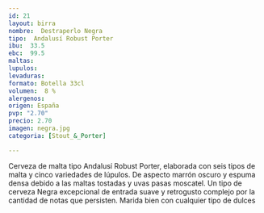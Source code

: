 ```yaml
---
id: 21
layout: birra
nombre:  Destraperlo Negra
tipo:  Andalusí Robust Porter
ibu:  33.5
ebc:  99.5
maltas: 
lupulos: 
levaduras: 
formato: Botella 33cl
volumen:  8 %
alergenos: 
origen: España
pvp: "2.70"
precio: 2.70
imagen: negra.jpg
categoria: [Stout_&_Porter]

---
```

Cerveza de malta tipo Andalusí Robust Porter, elaborada con seis tipos de malta y cinco variedades de lúpulos. De aspecto marrón oscuro y espuma densa debido a las maltas tostadas y uvas pasas moscatel. Un tipo de cerveza Negra excepcional de entrada suave y retrogusto complejo por la cantidad de notas que persisten. Marida bien con cualquier tipo de dulces









